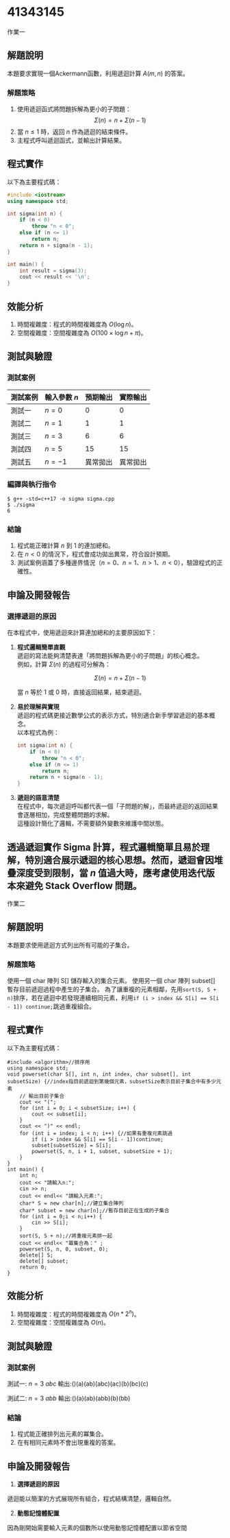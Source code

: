 # 41343145

作業一

## 解題說明

本題要求實現一個Ackermann函數，利用遞迴計算 $A(m,n)$ 的答案。

### 解題策略

1. 使用遞迴函式將問題拆解為更小的子問題：
   $$\Sigma(n) = n + \Sigma(n-1)$$
2. 當 $n \leq 1$ 時，返回 $n$ 作為遞迴的結束條件。  
3. 主程式呼叫遞迴函式，並輸出計算結果。

## 程式實作

以下為主要程式碼：

```cpp
#include <iostream>
using namespace std;

int sigma(int n) {
    if (n < 0)
        throw "n < 0";
    else if (n <= 1)
        return n;
    return n + sigma(n - 1);
}

int main() {
    int result = sigma(3);
    cout << result << '\n';
}
```

## 效能分析

1. 時間複雜度：程式的時間複雜度為 $O(\log n)$。
2. 空間複雜度：空間複雜度為 $O(100\times \log n + \pi)$。

## 測試與驗證

### 測試案例

| 測試案例 | 輸入參數 $n$ | 預期輸出 | 實際輸出 |
|----------|--------------|----------|----------|
| 測試一   | $n = 0$      | 0        | 0        |
| 測試二   | $n = 1$      | 1        | 1        |
| 測試三   | $n = 3$      | 6        | 6        |
| 測試四   | $n = 5$      | 15       | 15       |
| 測試五   | $n = -1$     | 異常拋出 | 異常拋出 |

### 編譯與執行指令

```shell
$ g++ -std=c++17 -o sigma sigma.cpp
$ ./sigma
6
```

### 結論

1. 程式能正確計算 $n$ 到 $1$ 的連加總和。  
2. 在 $n < 0$ 的情況下，程式會成功拋出異常，符合設計預期。  
3. 測試案例涵蓋了多種邊界情況（$n = 0$、$n = 1$、$n > 1$、$n < 0$），驗證程式的正確性。

## 申論及開發報告

### 選擇遞迴的原因

在本程式中，使用遞迴來計算連加總和的主要原因如下：

1. **程式邏輯簡單直觀**  
   遞迴的寫法能夠清楚表達「將問題拆解為更小的子問題」的核心概念。  
   例如，計算 $\Sigma(n)$ 的過程可分解為：  

   $$
   \Sigma(n) = n + \Sigma(n-1)
   $$

   當 $n$ 等於 1 或 0 時，直接返回結果，結束遞迴。

2. **易於理解與實現**  
   遞迴的程式碼更接近數學公式的表示方式，特別適合新手學習遞迴的基本概念。  
   以本程式為例：  

   ```cpp
   int sigma(int n) {
       if (n < 0)
           throw "n < 0";
       else if (n <= 1)
           return n;
       return n + sigma(n - 1);
   }
   ```

3. **遞迴的語意清楚**  
   在程式中，每次遞迴呼叫都代表一個「子問題的解」，而最終遞迴的返回結果會逐層相加，完成整體問題的求解。  
   這種設計簡化了邏輯，不需要額外變數來維護中間狀態。

透過遞迴實作 Sigma 計算，程式邏輯簡單且易於理解，特別適合展示遞迴的核心思想。然而，遞迴會因堆疊深度受到限制，當 $n$ 值過大時，應考慮使用迭代版本來避免 Stack Overflow 問題。
-----------------------------------------------------------------------------------------------------------------------------------------------------------------------------------
作業二

## 解題說明

本題要求使用遞迴方式列出所有可能的子集合。

### 解題策略
使用一個 char 陣列 S[] 儲存輸入的集合元素。
使用另一個 char 陣列 subset[] 暫存目前遞迴過程中產生的子集合。
為了讓重複的元素相鄰，先用```sort(S, S + n)```排序，若在遞迴中若發現連續相同元素，利用```if (i > index && S[i] == S[i - 1]) continue;```跳過重複組合。
## 程式實作

以下為主要程式碼：

```#include<iostream>
#include <algorithm>//排序用
using namespace std;
void powerset(char S[], int n, int index, char subset[], int subsetSize) {//index指目前遞迴到第幾個元素，subsetSize表示目前子集合中有多少元素
    // 輸出目前子集合
    cout << "(";
    for (int i = 0; i < subsetSize; i++) {
        cout << subset[i];
    }
    cout << ")" << endl;
    for (int i = index; i < n; i++) {//如果有重複元素跳過
        if (i > index && S[i] == S[i - 1])continue;
        subset[subsetSize] = S[i];
        powerset(S, n, i + 1, subset, subsetSize + 1);
    }
}
int main() {
	int n;
	cout << "請輸入n:";
	cin >> n;
	cout << endl<< "請輸入元素:";
	char* S = new char[n];//建立集合陣列
    char* subset = new char[n];//暫存目前正在生成的子集合
	for (int i = 0;i < n;i++) {
		cin >> S[i];
	}
    sort(S, S + n);//將重複元素排一起
	cout << endl<< "冪集合為：" ;
    powerset(S, n, 0, subset, 0);
    delete[] S;
    delete[] subset;
	return 0;
}
```

## 效能分析

1. 時間複雜度：程式的時間複雜度為 $O(n*2^n)$。
2. 空間複雜度：空間複雜度為 $O(n)$。

## 測試與驗證

### 測試案例

測試一: $n = 3$  $abc$
輸出:()(a)(ab)(abc)(ac)(b)(bc)(c)

測試二: $n = 3$  $abb$
輸出:()(a)(ab)(abb)(b)(bb)

### 結論

1. 程式能正確排列出元素的冪集合。  
2. 在有相同元素時不會出現重複的答案。 

## 申論及開發報告

1. **選擇遞迴的原因**

遞迴能以簡潔的方式展現所有組合，程式結構清楚，邏輯自然。

2. **動態記憶體配置**  

因為剛開始需要輸入元素的個數所以使用動態記憶體配置以節省空間
